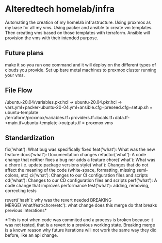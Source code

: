 # Alteredtech homelab/infra

Automating the creation of my homelab infrastructure. Using proxmox as my base for all my vms. Using packer and ansible to create vm templates. Then creating vms based on those templates with terraform. Ansible will provision the vms with their intended purpose.

## Future plans
make it so you run one command and it will deploy on the different types of clouds you provide. Set up bare metal machines to proxmox cluster running your vms.

## File Flow
/ubuntu-20.04/variables.pkr.hcl -> ubuntu-20.04.pkr.hcl -> vars.yml+packer-ubuntu-20-04.yml+ansible.cfg+preseed.cfg+setup.sh = ubuntu-template
/terraform/proxmox/variables.tf+providers.tf+locals.tf+data.tf->main.tf+ubuntu-template->outputs.tf = proxmox vms

## Standardization

fix('what'): What bug was specifically fixed
feat('what'): What was the new feature
docs('what'): Documentation changes
refactor('what'): A code change that neither fixes a bug nor adds a feature
chore('what'): What was a chore i.e. update package versions
style('what'): Changes that do not affect the meaning of the code (white-space, formatting, missing semi-colons, etc)
ci('what'): Changes to our CI configuration files and scripts
cd('what'): Changes to our CD configuration files and scripts
perf('what'): A code change that improves performance
test('what'): adding, removing, correcting tests

revert('hash'): why was the revert needed
BREAKING MERGE('what/feat/chore/etc'): what change does this merge do that breaks previous interations*

*This is not when code was commited and a process is broken because it was not tested, that is a revert to a previous working state. Breaking merge is a known reason why future iterations will not work the same way they did before, like an api change.